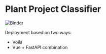 # Plant Project Classifier

[![Binder](https://mybinder.org/badge_logo.svg)](https://mybinder.org/v2/gh/kurianbenoy/Tree-Classifier/HEAD?filepath=%2Fvoila%2Frender%2Ftree-classifier-app.ipynb)

Deployment based on two ways:

- Voila
- Vue + FastAPI combination


